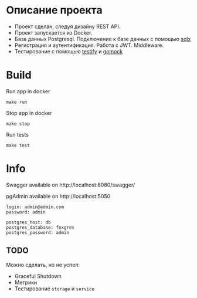 # Описание проекта
- Проект сделан, следуя дизайну REST API.
- Проект запускается из Docker.
- База данных Postgresql. Подключение к базе данных с помощью <a href="https://github.com/jmoiron/sqlx">sqlx</a>
- Регистрация и аутентификация. Работа с JWT. Middleware.
- Тестирование с помощью <a href="https://github.com/stretchr/testify">testify</a> и <a href="https://github.com/golang/mock">gomock</a>


# Build
Run app in docker

    make run


Stop app in docker

    make stop
    
Run tests

    make test

# Info

Swagger available on http://localhost:8080/swagger/

pgAdmin available on http://localhost:5050

```
login: admin@admin.com
password: admin

postgres_host: db
postgres_database: foxgres
postgres_password: admin
```

## TODO
Можно сделать, но не успел:
- Graceful Shutdown
- Метрики
- Тестирование `storage` и `service`